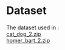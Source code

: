 # Dataset<br>
The dataset used in :<br>
[cat_dog_2.zip](https://drive.google.com/file/d/1KTAAaU6qMde-GoGlP2IVJOpU_991_TLk/view?usp=share_link)<br>
[homer_bart_2.zip](https://drive.google.com/file/d/1dbVZdgy0w0fvIybyi6cbfjz3BlpbLhN3/view?usp=share_link)
